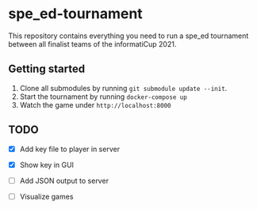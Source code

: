 # spe_ed-tournament

This repository contains everything you need to run a spe_ed tournament between all finalist teams of the informatiCup 2021.

## Getting started

1. Clone all submodules by running `git submodule update --init`.
2. Start the tournament by running `docker-compose up`
3. Watch the game under `http://localhost:8000`

## TODO

- [X] Add key file to player in server
- [X] Show key in GUI
- [ ] Add JSON output to server
- [ ] Visualize games

